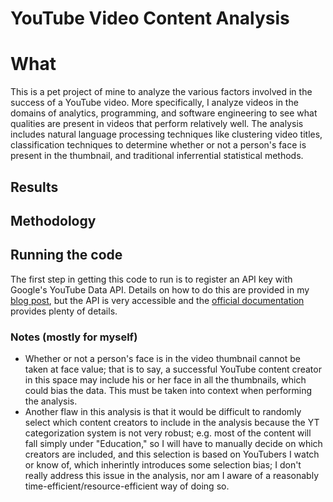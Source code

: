 # YouTube Video Content Analysis

# What
This is a pet project of mine to analyze the various factors involved in the success of a YouTube video. More specifically, I analyze videos in the domains of 
analytics, programming, and software engineering to see what qualities are present in videos that perform relatively well. The analysis includes natural language processing techniques 
like clustering video titles, classification techniques to determine whether or not a person's face is present in the thumbnail, and traditional inferrential statistical methods.

## Results

## Methodology

## Running the code
The first step in getting this code to run is to register an API key with Google's YouTube Data API. Details on how to do this are provided in my [blog post](#), but the 
API is very accessible and the [official documentation](https://developers.google.com/youtube/v3/getting-started) provides plenty of details.

### Notes (mostly for myself)
- Whether or not a person's face is in the video thumbnail cannot be taken at face value; that is to say, a successful YouTube content creator in this space may include 
his or her face in all the thumbnails, which could bias the data. This must be taken into context when performing the analysis.
- Another flaw in this analysis is that it would be difficult to randomly select which content creators to include in the analysis because the YT categorization system 
is not very robust; e.g. most of the content will fall simply under "Education," so I will have to manually decide on which creators are included, and this selection 
is based on YouTubers I watch or know of, which inherintly introduces some selection bias; I don't really address this issue in the analysis, nor am I aware of a 
reasonably time-efficient/resource-efficient way of doing so.
